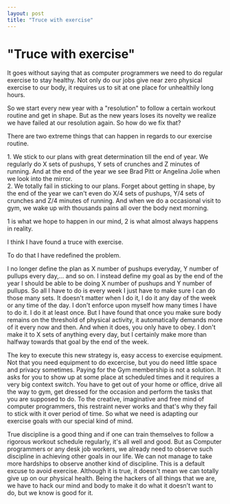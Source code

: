 ```yaml
---
layout: post
title: "Truce with exercise"
---
```

"Truce with exercise"
===
It goes without saying that as computer programmers we need to do regular exercise to stay healthy. Not only do our jobs give near zero physical exercise to our body, it requires us to sit at one place for unhealthily long hours.  
  
So we start every new year with a "resolution" to follow a certain workout routine and get in shape. But as the new years loses its novelty we realize we have failed at our resolution again. So how do we fix that?  
  
There are two extreme things that can happen in regards to our exercise routine.  
  
1\. We stick to our plans with great determination till the end of year. We regularly do X sets of pushups, Y sets of crunches and Z minutes of running. And at the end of the year we see Brad Pitt or Angelina Jolie when we look into the mirror.  
2\. We totally fail in sticking to our plans. Forget about getting in shape, by the end of the year we can't even do X/4 sets of pushups, Y/4 sets of crunches and Z/4 minutes of running. And when we do a occasional visit to gym, we wake up with thousands pains all over the body next morning.  
  
1 is what we hope to happen in our mind, 2 is what almost always happens in reality.  
  
I think I have found a truce with exercise.  
  
To do that I have redefined the problem.  
  
I no longer define the plan as X number of pushups everyday, Y number of pullups every day,... and so on. I instead define my goal as by the end of the year I should be able to be doing X number of pushups and Y number of pullups. So all I have to do is every week I just have to make sure I can do those many sets. It doesn't matter when I do it, I do it any day of the week or any time of the day. I don't enforce upon myself how many times I have to do it. I do it at least once. But I have found that once you make sure body remains on the threshold of physical activity, it automatically demands more of it every now and then. And when it does, you only have to obey. I don't make it to X sets of anything every day, but I certainly make more than halfway towards that goal by the end of the week.  
  
The key to execute this new strategy is, easy access to exercise equipment. Not that you need equipment to do excercise, but you do need little space and privacy sometimes. Paying for the Gym membership is not a solution. It asks for you to show up at some place at scheduled times and it requires a very big context switch. You have to get out of your home or office, drive all the way to gym, get dressed for the occasion and perform the tasks that you are supposed to do. To the creative, imaginative and free mind of computer programmers, this restraint never works and that's why they fail to stick with it over period of time. So what we need is adapting our exercise goals with our special kind of mind.  
  
True discipline is a good thing and if one can train themselves to follow a rigorous workout schedule regularly, it's all well and good. But as Computer programmers or any desk job workers, we already need to observe such discipline in achieving other goals in our life. We can not manage to take more hardships to observe another kind of discipline. This is a default excuse to avoid exercise. Although it is true, it doesn't mean we can totally give up on our physical health. Being the hackers of all things that we are, we have to hack our mind and body to make it do what it doesn't want to do, but we know is good for it.
